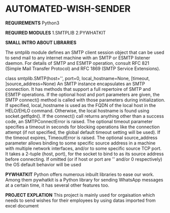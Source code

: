 # AUTOMATED-WISH-SENDER


**REQUIREMENTS**
Python3

**REQUIRED MODULES**
1.SMTPLIB
2.PYWHATKIT

**SMALL INTRO ABOUT LIBRARIES**


The smtplib module defines an SMTP client session object that can be used to send mail to any internet machine with an SMTP or ESMTP listener daemon. For details of SMTP and ESMTP operation, consult RFC 821 (Simple Mail Transfer Protocol) and RFC 1869 (SMTP Service Extensions).

class smtplib.SMTP(host='', port=0, local_hostname=None, [timeout, ]source_address=None)
An SMTP instance encapsulates an SMTP connection. It has methods that support a full repertoire of SMTP and ESMTP operations. If the optional host and port parameters are given, the SMTP connect() method is called with those parameters during initialization. If specified, local_hostname is used as the FQDN of the local host in the HELO/EHLO command. Otherwise, the local hostname is found using socket.getfqdn(). If the connect() call returns anything other than a success code, an SMTPConnectError is raised. The optional timeout parameter specifies a timeout in seconds for blocking operations like the connection attempt (if not specified, the global default timeout setting will be used). If the timeout expires, TimeoutError is raised. The optional source_address parameter allows binding to some specific source address in a machine with multiple network interfaces, and/or to some specific source TCP port. It takes a 2-tuple (host, port), for the socket to bind to as its source address before connecting. If omitted (or if host or port are '' and/or 0 respectively) the OS default behavior will be used


**PYWHATKIT**
Python offers numerous inbuilt libraries to ease our work. Among them pywhatkit is a Python library for sending WhatsApp messages at a certain time, it has several other features too.

**PROJECT EXPLATION**
This project is mainly used for orgaisation which needs to send wishes for their employees by using datas imported from excel document 
